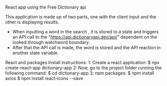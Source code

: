 React app using the Free Dictionary api 


This application is made up of two parts, one with the client input and the other is displaying results. 

 - When inputting a word in the search , it is  stored to a state and triggers an API call to the "https://api.dictionaryapi.dev/api/" dependent on the looked through watchword boundary. 
 - After that the API call is made, the word is stored and the  API reaction in another state variable.

React and packages Install instructions:
1: Create a react application:
$ npx create-react-app dictionary-app
2: Now, go to the project folder running the following command:
$ cd dictionary-app
3: npm packages:
$ npm install axios
$ npm install react-icons --save
